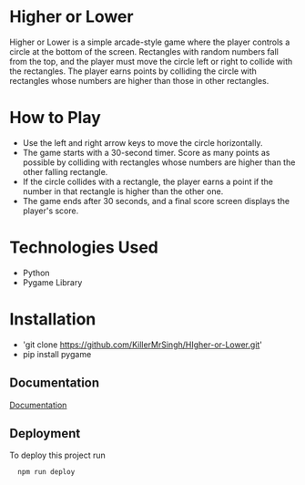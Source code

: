 
# Higher or Lower

Higher or Lower is a simple arcade-style game where the player controls a circle at the bottom of the screen. Rectangles with random numbers fall from the top, and the player must move the circle left or right to collide with the rectangles. The player earns points by colliding the circle with rectangles whose numbers are higher than those in other rectangles.

# How to Play

* Use the left and right arrow keys to move the circle horizontally.
* The game starts with a 30-second timer. Score as many points as possible by colliding with rectangles whose numbers are higher than the other falling rectangle.
* If the circle collides with a rectangle, the player earns a point if the number in that rectangle is higher than the other one.
* The game ends after 30 seconds, and a final score screen displays the player's score.

# Technologies Used

* Python
* Pygame Library

# Installation

* 'git clone https://github.com/KillerMrSingh/HIgher-or-Lower.git'
* pip install pygame

## Documentation

[Documentation](https://linktodocumentation)


## Deployment

To deploy this project run

```bash
  npm run deploy
```

